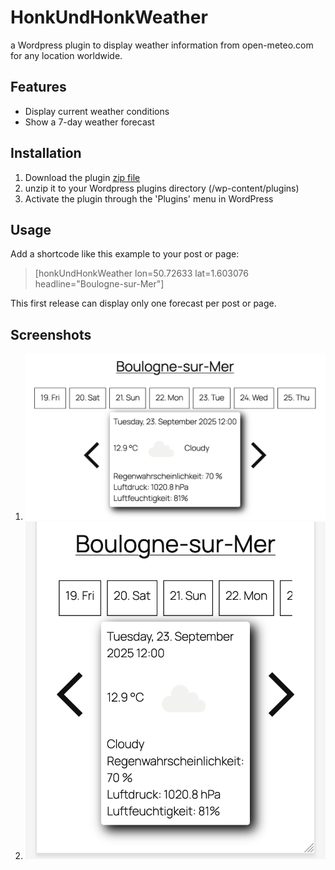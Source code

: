 # HonkUndHonkWeather
a Wordpress plugin to display weather information 
from open-meteo.com for any location worldwide.

## Features
- Display current weather conditions
- Show a 7-day weather forecast

## Installation
1. Download the plugin [zip file](https://github.com/django15wattnet/HonkUndHonkWeather/blob/main/honkUndHonkWeather.zip)
2. unzip it to your Wordpress plugins directory (/wp-content/plugins)
3. Activate the plugin through the 'Plugins' menu in WordPress

## Usage
Add a shortcode like this example to your post or page:
> [honkUndHonkWeather lon=50.72633 lat=1.603076 headline="Boulogne-sur-Mer"]

This first release can display only one forecast per post or page.

## Screenshots
1. ![Desktop](https://github.com/django15wattnet/HonkUndHonkWeather/blob/main/desktop.png)
2. ![Mobile](https://github.com/django15wattnet/HonkUndHonkWeather/blob/main/mobile.png)